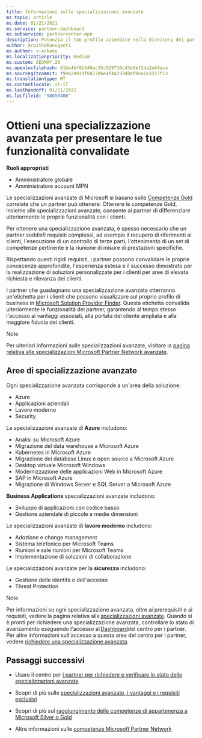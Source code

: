 ```yaml
---
title: Informazioni sulle specializzazioni avanzate
ms.topic: article
ms.date: 01/21/2021
ms.service: partner-dashboard
ms.subservice: partnercenter-mpn
description: Potenzia il tuo profilo aziendale nella directory dei partner Microsoft. Scopri le specializzazioni avanzate che puoi ottenere con le tue competenze in oro e argento esistenti.
author: ArpithaKanuganti
ms.author: v-arkanu
ms.localizationpriority: medium
ms.custom: SEOMAY.20
ms.openlocfilehash: 61bb4bf8b340ac35c929738c43e8ef2da2e64aca
ms.sourcegitcommit: f99424919f0d77bbe4f44293d84f9ea1e3317f13
ms.translationtype: MT
ms.contentlocale: it-IT
ms.lasthandoff: 01/21/2021
ms.locfileid: "98658400"
---
```

# <a name="earn-an-advanced-specialization-to-showcase-your-validated-capabilities"></a>Ottieni una specializzazione avanzata per presentare le tue funzionalità convalidate

**Ruoli appropriati**

- Amministratore globale
- Amministratore account MPN

Le specializzazioni avanzate di Microsoft si basano sulle [Competenze Gold](learn-about-competencies.md) correlate che un partner può ottenere. Ottenere le competenze Gold, insieme alle specializzazioni avanzate, consente ai partner di differenziare ulteriormente le proprie funzionalità con i clienti.

Per ottenere una specializzazione avanzata, è spesso necessario che un partner soddisfi requisiti complessi, ad esempio il recupero di riferimenti ai clienti, l'esecuzione di un controllo di terze parti, l'ottenimento di un set di competenze pertinente e la riunione di misure di prestazioni specifiche.

Rispettando questi rigidi requisiti, i partner possono convalidare le proprie conoscenze approfondite, l'esperienza estesa e il successo dimostrato per la realizzazione di soluzioni personalizzate per i clienti per aree di elevata richiesta e rilevanza dei clienti.

I partner che guadagnano una specializzazione avanzata otterranno un'etichetta per i clienti che possono visualizzare sul proprio profilo di business in [Microsoft Solution Provider Finder](https://www.microsoft.com/solution-providers/home). Questa etichetta convalida ulteriormente le funzionalità del partner, garantendo al tempo stesso l'accesso ai vantaggi associati, alla portata del cliente ampliata e alla maggiore fiducia dei clienti.

> [!NOTE]
> Per ulteriori informazioni sulle specializzazioni avanzate, visitare la [pagina relativa alle specializzazioni Microsoft Partner Network avanzate](https://partner.microsoft.com/membership/advanced-specialization).

## <a name="advanced-specialization-areas"></a>Aree di specializzazione avanzate

Ogni specializzazione avanzata corrisponde a un'area della soluzione:

- Azure
- Applicazioni aziendali
- Lavoro moderno
- Security

Le specializzazioni avanzate di **Azure** includono:

- Analisi su Microsoft Azure
- Migrazione del data warehouse a Microsoft Azure
- Kubernetes in Microsoft Azure
- Migrazione dei database Linux e open source a Microsoft Azure
- Desktop virtuale Microsoft Windows
- Modernizzazione delle applicazioni Web in Microsoft Azure
- SAP in Microsoft Azure
- Migrazione di Windows Server e SQL Server a Microsoft Azure

**Business Applications** specializzazioni avanzate includono:

- Sviluppo di applicazioni con codice basso
- Gestione aziendale di piccole e medie dimensioni

Le specializzazioni avanzate di **lavoro moderno** includono:

- Adozione e change management
- Sistema telefonico per Microsoft Teams
- Riunioni e sale riunioni per Microsoft Teams
- Implementazione di soluzioni di collaborazione

Le specializzazioni avanzate per la **sicurezza** includono:

- Gestione delle identità e dell'accesso
- Threat Protection

> [!NOTE]
> Per informazioni su ogni specializzazione avanzata, oltre ai prerequisiti e ai requisiti, vedere la pagina relativa alle [specializzazioni avanzate](https://partner.microsoft.com/membership/advanced-specialization). Quando si è pronti per richiedere una specializzazione avanzata, controllare lo stato di avanzamento eseguendo l'accesso al [Dashboard](https://partner.microsoft.com/dashboard)del centro per i partner. Per altre informazioni sull'accesso a questa area del centro per i partner, vedere [richiedere una specializzazione avanzata](advanced-specializations-apply.md).

## <a name="next-steps"></a>Passaggi successivi

- Usare il centro per [i partner per richiedere e verificare lo stato delle specializzazioni avanzate](advanced-specializations-apply.md)

- Scopri di più sulle [specializzazioni avanzate, i vantaggi e i requisiti esclusivi](https://partner.microsoft.com/membership/advanced-specialization)

- Scopri di più sul [raggiungimento delle competenze di appartenenza a Microsoft Silver o Gold](learn-about-competencies.md)

- Altre informazioni sulle [competenze Microsoft Partner Network](https://partner.microsoft.com/membership/competencies)